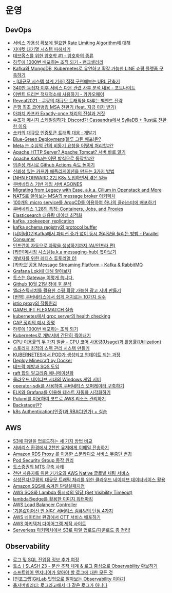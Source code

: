 # 운영

## DevOps

- [서비스 가용성 확보에 필요한 Rate Limiting Algorithm에 대해](https://www.mimul.com/blog/about-rate-limit-algorithm)
- [지마켓 대기열 시스템 파헤치기](https://dev.gmarket.com/46)
- [데브옵스를 위한 암호학 #1 - 암호화의 종류](https://www.whatap.io/ko/blog/170/index.html?utm_source=facebook&utm_medium=sns_ad&utm_campaign=whatap_blog&utm_content=password&fbclid=IwAR1zcWglv31T5wAFxIqxuIrrx3lljRpN916YQuP8HbEF08Cm0xBXkyyQNGE_aem_AZ386BZvmSSzGWA40sqK-IkUp3CUYy-lSu3elLbxgl2s7Yl5HwP3oHT2wrAFQEzyadj5bEzsZ8NeWi60GbSLi3V2)
- [하루에 1000번 배포하는 조직 되기 - 뱅크샐러리](https://blog.banksalad.com/tech/become-an-organization-that-deploys-1000-times-a-day)
- [Kafka와 MongoDB, Kubernetes로 유연하고 확장 가능한 LINE 쇼핑 플랫폼 구축하기](https://engineering.linecorp.com/ko/blog/line-shopping-platform-kafka-mongodb-kubernetes)
- [- [대규모 시스템 설계 기초] 직접 구현해보는 URL 단축기](https://songkg7.github.io/posts/URL-Shortener)
- [340만 동접자 이후 서비스 다운 관련 사후 분석 내용 - 포트나이트](https://www.fortnite.com/news/postmortem-of-service-outage-at-3-4m-ccu?lang=ko)
- [이벤트 드리븐 적재적소에 사용하기 - 카카오페이](https://tech.kakaopay.com/post/event-driven-architecture)
- [Reveal2021 - 쿠팡의 대규모 트래픽을 다루는 백앤드 전략](https://www.youtube.com/watch?v=qzHjK1-07fI)
- [은행 최초 코어뱅킹 MSA 전환기 (feat. 지금 이자 받기)](https://toss.tech/article/slash23-corebanking?utm_source=oneoneone)
- [아파치 카프카 Exactly-once 처리의 진실과 거짓](https://voidmainvoid.tistory.com/504)
- [수조개 메시지 스케일링하기: Discord가 Cassandra에서 SyllaDB + Rust로 전환한 이유](https://news.hada.io/topic?id=9611)
- [쏘카의 대규모 인증토큰 트래픽 대응 : 개발기](https://tech.socarcorp.kr/dev/2023/06/27/handling-authentication-token-traffic-01.html?utm_source=oneoneone)
- [Blue-Green Deployment(블루 그린 배포)란?](https://www.redhat.com/ko/topics/devops/what-is-blue-green-deployment)
- [Meta 는 수십억 건의 비동기 요청을 어떻게 처리할까?](https://careerly.co.kr/comments/90820?utm_campaign=user-share)
- [Apache HTTP Server? Apache Tomcat? 서버 바로 알기](https://tecoble.techcourse.co.kr/post/2021-05-24-apache-tomcat)
- [Apache Kafka는 어떤 방식으로 동작할까?](https://junghyungil.tistory.com/m/190)
- [의존성 캐시로 Github Actions 속도 높이기](https://sinwoobang.notion.site/Github-Actions-7ca7c1ddf2f74d24ab9173d1b5c97366)
- [신뢰성 있는 카프카 애플리케이션을 만드는 3가지 방법](https://youtu.be/7_VdIFH6M6Q?si=-DI1CaX6Z1b0AKFJ)
- [[NHN FORWARD 22] K8s 도입하면서 겪은 일들](https://www.youtube.com/watch?v=JBGsqsoGxEo)
- [쿠버네티스 기반 게임 서버 AGONES](https://gc.hosting.kr/blog-serverless-agnoes/)
- [Migrating from Legacy with Ease, a.k.a. Cilium in Openstack and More](https://youtu.be/9_hEEk3vUW8?si=tfQH1HcDQgepKr4z)
- [NATS로 알아보는 MSA의 message broker 아키텍처](https://medium.com/microservices-learning/building-a-microservices-architecture-with-nats-59fc8a4f331e)
- [100개의 micro service를 ArgoCD를 이용하여 하나의 클러스터에 배포하기](https://medium.com/@makdeniz_38312/how-to-deploy-100-microservices-into-1-cluster-with-argocd-38fbb00a9e64)
- [쿠버네티스 1.28의 특징: Containers, Jobs, and Proxies](https://medium.com/@seifeddinerajhi/kubernetes-1-28-new-features-for-sidecar-containers-jobs-and-proxies-1c30315243e9)
- [Elasticsearch 대용량 데이터 최적화](https://medium.com/@yannvds/optimizing-elasticsearch-for-high-volume-data-ingestion-a-use-case-at-exfo-2280139ee574?source=email-619cbfeff5b0-1694281392009-digest.reader--2280139ee574----4-98------------------274a0b35_9364_4fc9_ba16_bb41b88943c8-1)
- [kafka, zookeeper, replication](https://medium.com/@0joon/%EB%8B%B9%EC%8B%A0%EC%9D%80-kafka%EB%A5%BC-%EB%AF%BF%EC%8A%B5%EB%8B%88%EA%B9%8C-kafka%EC%99%80-zookeeper-%EA%B7%B8%EB%A6%AC%EA%B3%A0-replication-d0c396314b9a)
- [kafka schema registry와 protocol buffer](https://medium.com/@ninucium/is-using-kafka-with-schema-registry-and-protobuf-worth-it-part-1-1c4a9995a5d3)
- [[네이버D2]Kafka에서 파티션 증가 없이 동시 처리량을 늘리는 방법 - Parallel Consumer](https://d2.naver.com/helloworld/7181840)
- [인프런이 자동으로 자막을 생성하기까지 (AI/인프라 편)](https://tech.inflab.com/20231031-inflearn-subtitle/)
- [[라인]메시징 시스템(a.k.a messaging-hub) 톺아보기](https://engineering.linecorp.com/ko/blog/about-messaging-hub-2)
- [개발자를 위한 레디스 튜토리얼 01](https://meetup.nhncloud.com/posts/224)
- [[카카오]공용 Message Streaming Platform – Kafka & RabbitMQ](https://tech.kakao.com/2021/12/23/kafka-rabbitmq/)
- [Grafana Loki에 대해 알아보자](https://devocean.sk.com/blog/techBoardDetail.do?ID=163964)
- [토스는 Gateway 이렇게 씁니다.](https://toss.tech/article/slash23-server?fbclid=IwAR09wlHNq1t6p5cY_WK_NYnM5J0Dj1iXdcnD)
- [Github 10월 21일 장애 후 분석](https://github.blog/2018-10-30-oct21-post-incident-analysis/)
- [엘라스틱서치를 활용한 수평 확장 가능한 광고 서버 만들기](https://hyperconnect.github.io/2023/06/21/exploring-devrel-culture.html)
- [[번역] 쿠버네티스에서 쉽게 저지르는 10가지 실수](https://coffeewhale.com/kubernetes/mistake/2020/11/29/mistake-10)
- [istio proxy의 작동원리](https://brunch.co.kr/@growthminder/84)
- [GAMELIFT FLEXMATCH 실습](https://aws-samples.github.io/aws-gamelift-sample/ko/flexmatch/)
- [kubernetes에서 grpc server의 health checking](https://kubernetes.io/blog/2018/10/01/health-checking-grpc-servers-on-kubernetes/)
- [CAP 정리의 예시 증명](https://mwhittaker.github.io/blog/an_illustrated_proof_of_the_cap_theorem/)
- [하루에 1000번 배포하는 조직 되기](https://blog.banksalad.com/tech/become-an-organization-that-deploys-1000-times-a-day/)
- [Kubernetes로 개발서버 간단히 찍어내기](https://www.slideshare.net/seungyongoh3/ndc17-kubernetes)
- [CPU 이용률의 두 가지 얼굴 – CPU 코어 사용량(Usage)과 활용률(Utilization)](https://netmarble.engineering/cpu-core-usage-and-utilization)
- [스토리지 최적의 스펙 관리 시스템 만들기](https://techblog.woowahan.com/13539/?utm_source=oneoneone)
- [KUBERNETES에서 POD가 생성되고 업데이트 되는 과정](https://leehosu.github.io/kubernetes-apply-pod)
- [Deploy Minecraft by Docker](https://velog.io/@windsekirun/Deploy-Minecraft-by-Docker)
- [데드락 예방과 SQS 도입](https://tech.wonderwall.kr/articles/inventory)
- [raft 합의 알고리즘 애니메이션화](http://thesecretlivesofdata.com/raft/)
- [클라우드 네이티브 시대의 Windows 게임 서버](https://tv.naver.com/v/16969994)
- [operator-sdk를 사용하여 쿠버네티스 오퍼레이터 구축하기](https://frozenpond.tistory.com/146?category=1209055)
- [ELK와 Grafana를 이용해 테스트 자동화 시각화하기](https://engineering.linecorp.com/ko/blog/visualizing-test-automation-with-elk-grafana)
- [Pulumi를 이용하여 코드로 AWS 리소스 관리하기](https://www.letmecompile.com/manage-aws-resources-with-pulumi-iac/)
- [Backstage란?](https://nauco.tistory.com/m/113)
- [k8s Authentication(인증)과 RBAC(인가) + 실습](https://nayoungs.tistory.com/m/entry/Kubernetes-RBAC-%EB%B0%8F-%EC%9D%B8%EC%A6%9D)

## AWS

- [S3에 파일을 업로드하는 세 가지 방법 비교](https://techblog.woowahan.com/11392/?utm_source=oneoneone)
- [서버리스 환경에서 2천만 유저에게 이메일 전송하기](https://medium.com/stayge-labs/send-email-to-20m-users-with-serverless-bf76dca9953d)
- [Amazon RDS Proxy 를 이용한 스푼라디오 서비스 무중단 변경](https://medium.com/spoontech/amazon-rds-proxy-%EB%A5%BC-%EC%9D%B4%EC%9A%A9%ED%95%9C-%EC%8A%A4%ED%91%BC%EB%9D%BC%EB%94%94%EC%98%A4-%EC%84%9C%EB%B9%84%EC%8A%A4-%EB%AC%B4%EC%A4%91%EB%8B%A8-%EB%B3%80%EA%B2%BD-d4cfb93b2766)
- [Pod Security Group 동작 원리](https://brunch.co.kr/@growthminder/103)
- [토스증권의 MTS 구축 사례](https://youtu.be/DQFroVSkqJM?si=qvtqcna-peNVcryR)
- [천만 사용자를 위한 카카오의 AWS Native 글로벌 채팅 서비스](https://youtu.be/BG7U3zXJ39M?si=JrxLMNtkTLKhES47)
- [삼성전자/쿠팡의 대규모 트래픽 처리를 위한 클라우드 네이티브 데이터베이스 활용](https://youtu.be/zcSenGJb3aA?si=-9jdHo22zUdcu3ls)
- [Amazon SQS에 숨겨진 단일실패지점](https://medium.com/zigbang/amazon-sqs%EC%97%90-%EC%88%A8%EA%B2%A8%EC%A7%84-%EB%8B%A8%EC%9D%BC%EC%8B%A4%ED%8C%A8%EC%A7%80%EC%A0%90-8d088ed8f358)
- [AWS SQS와 Lambda 동시성의 밀당 (Set Visibility Timeout)](https://medium.com/zigbang/aws-sqs%EC%99%80-lambda-%EB%8F%99%EC%8B%9C%EC%84%B1%EC%9D%98-%EB%B0%80%EB%8B%B9-set-visibility-timeout-2e8f630b0159)
- [lambda@edge를 활용한 이미지 워터마킹](https://medium.com/zigbang/lambda-edge%EB%A5%BC-%ED%99%9C%EC%9A%A9%ED%95%9C-%EC%9D%B4%EB%AF%B8%EC%A7%80-%EC%9B%8C%ED%84%B0%EB%A7%88%ED%82%B9-41f1cb282682)
- [AWS Load Balancer Controller](https://brunch.co.kr/@growthminder/101)
- ['기본값이어선 안 된다' 서버리스 컴퓨팅의 단점 4가지](https://www.ciokorea.com/news/305359)
- [AWS 네이티브 환경에서 OTT 서비스 배포하기](https://jaehyeong.tistory.com/30)
- [AWS 아키텍처 다이어그램 제작 사이트](https://www.cloudcraft.co)
- [Serverless 아키텍처에서 S3로 파일 업로드/다운로드 총 정리!](https://www.youtube.com/watch?v=f9LZWCSgojE)

## Observability

- [로그 및 SQL 진입점 정보 추가 여정](https://techblog.woowahan.com/13429/?fbclid=IwAR21CVpCYZwGvhr50rHKazhOkKg5GLTrjqedDCI8A2Vby9OfDkzeIqHRMWo)
- [토스ㅣSLASH 23 - 분산 추적 체계 & 로그 중심으로 Observability 확보하기](https://www.youtube.com/watch?v=Ifz0LsfAG94)
- [소프트웨어 엔지니어가 알아야 할 로그에 대한 모든 것](https://medium.com/rate-labs/%EC%86%8C%ED%94%84%ED%8A%B8%EC%9B%A8%EC%96%B4-%EC%97%94%EC%A7%80%EB%8B%88%EC%96%B4%EA%B0%80-%EC%95%8C%EC%95%84%EC%95%BC-%ED%95%A0-%EB%A1%9C%EA%B7%B8%EC%97%90-%EB%8C%80%ED%95%9C-%EB%AA%A8%EB%93%A0-%EA%B2%83-11513af8b998)
- [[인포그랩]GitLab 밋업으로 알아보는 Observability 이야기](https://insight.infograb.net/blog/2023/05/25/gitlab-korea-observability/)
- [옵저버빌리티: 로그라고해서 다 같은 로그가 아니다](https://netmarble.engineering/observability-logging-a/)

